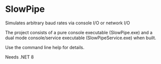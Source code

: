 # SlowPipe

Simulates arbitrary baud rates via console I/O or network I/O

The project consists of a pure console executable (SlowPipe.exe)
and a dual mode console/service executable (SlowPipeService.exe) when built.

Use the command line help for details.

Needs .NET 8
